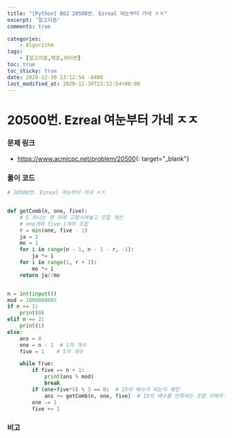 ```yaml
---
title: "[Python] BOJ 20500번. Ezreal 여눈부터 가네 ㅈㅈ"
excerpt: '알고리즘'
comments: true

categories:
    - Algorithm
tags:
    - [알고리즘,백준,파이썬]
toc: true
toc_sticky: true
date: 2020-12-30 23:12:54 -0400
last_modified_at: 2020-12-30T23:12:54+08:00
---
```


# 20500번. Ezreal 여눈부터 가네 ㅈㅈ

### 문제 링크
- <https://www.acmicpc.net/problem/20500>{: target="\_blank"}

### 풀이 코드

```python
# 20500번. Ezreal 여눈부터 가네 ㅈㅈ


def getComb(n, one, five):
    # 5 하나는 맨 뒤에 고정시켜놓고 조합 계산
    # one개와 five-1개의 조합
    r = min(one, five - 1)
    ja = 1
    mo = 1
    for i in range(n - 1, n - 1 - r, -1):
        ja *= i
    for i in range(1, r + 1):
        mo *= i
    return ja//mo


n = int(input())
mod = 1000000007
if n == 1:
    print(0)
elif n == 2:
    print(1)
else:
    ans = 0
    one = n - 1  # 1의 개수
    five = 1    # 5의 개수

    while True:
        if five == n + 1:
            print(ans % mod)
            break
        if (one+five*5) % 3 == 0:  # 15의 배수가 되는지 확인
            ans += getComb(n, one, five)  # 15의 배수를 만족하는 조합 더해주기
        one -= 1
        five += 1
```

### 비고